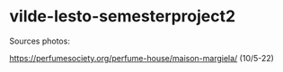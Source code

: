 # vilde-lesto-semesterproject2

Sources photos:

https://perfumesociety.org/perfume-house/maison-margiela/ (10/5-22)
